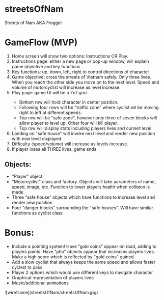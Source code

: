 # streetsOfNam
Streets of Nam AKA Frogger


  <h1> GameFlow (MVP) </h1>
<ol>
  <li> Home screen will show two options: Instructions OR Play.</li>
  <li> Instructions page: either a new page or pop-up window, will explain game objective and key functions </li>
  <li> Key functions: up, down, left, right to control directions of character</li>
  <li> Game objective: cross the streets of Vietnam safely. Only three lives. When you reach the other side you move on to the    next level. Speed and volume of motorcyclist will increase as level increase</li> 
  <li> Play page: game UI will be a 7x7 grid.</li> 
        <ul>
          <li>Bottom row will hold character in center position.</li> 
          <li> Following four rows will be "traffic zone" where cyclist wil be moving right to left at different speeds. </li> <li> Top row will be "safe zone", however only three of seven blocks will allow player to level up. Other four will kill player. </li> 
          <li> Top row will display stats including players lives and current level. </li>
    </ul>
 <li> Landing on "safe house" will invoke next level and render new position with new level displayed</li>
 <li> Difficulty (speed/volume) will increase as levels increase.</li>
  <li> If player loses all THREE lives, game ends</li>
  </ol>
  <h2>Objects:</h2>
  <ul> 
    <li> "Player" object</li>
    <li> "Motorcyclist" class and factory. Objects will take parameters of name, speed, image, etc. Function to lower players health when collision is made. </li>
    <li> Three "safe house" objects which have functions to increase level and render new position</li>
    <li> Four "danger blocks" surrounding the "safe houses". WIll have similar functions as cyclist class</li>
  </ul>
  <h1> Bonus: </h1>
  <ul> 
    <li> Include a pointing system! Have "gold coins" appear on road, adding to players points. Have "pho" objects appear that increases players lives. Make a high score which is reflected by "gold coins" gained </li>
    <li>Add a slow cyclist that always keeps the same speed and allows faster cyclest to pass</li>
  <li> Player 2 options which would use different keys to navigate character</li>
    <li> Graphical representation of players lives</li>
    <li> Music/additional animations </li>
  </ul>
![wireframe](streetsOfNam/streetsOfNam.jpg)
